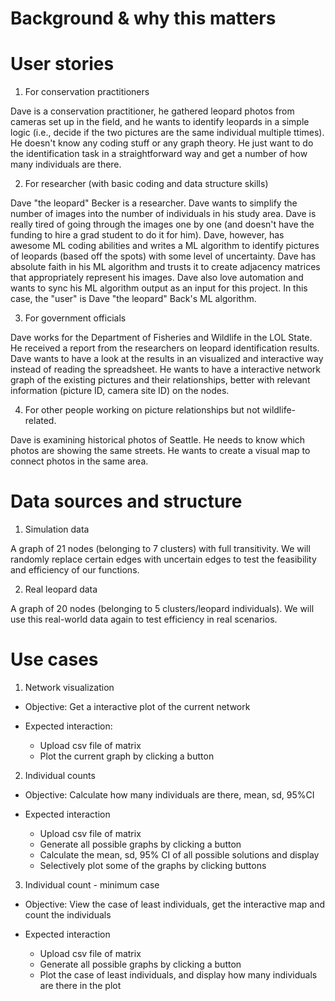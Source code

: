 # Background & why this matters

# User stories
1. For conservation practitioners

Dave is a conservation practitioner, he gathered leopard photos from cameras set up in the field, and he wants to identify leopards in a simple logic (i.e., decide if the two pictures are the same individual multiple ttimes). He doesn't know any coding stuff or any graph theory. He just want to do the identification task in a straightforward way and get a number of how many individuals are there.

2. For researcher (with basic coding and data structure skills)

Dave "the leopard" Becker is a researcher. Dave wants to simplify the number of images into the number of individuals in his study area. Dave is really tired of going through the images one by one (and doesn't have the funding to hire a grad student to do it for him). Dave, however, has awesome ML coding abilities and writes a ML algorithm to identify pictures of leopards (based off the spots) with some level of uncertainty. Dave has absolute faith in his ML algorithm and trusts it to create adjacency matrices that appropriately represent his images. Dave also love automation and wants to sync his ML algorithm output as an input for this project. In this case, the "user" is Dave "the leopard" Back's ML algorithm. 

3. For government officials

Dave works for the Department of Fisheries and Wildlife in the LOL State. He received a report from the researchers on leopard identification results. Dave wants to have a look at the results in an visualized and interactive way instead of reading the spreadsheet. He wants to have a interactive network graph of the existing pictures and their relationships, better with relevant information (picture ID, camera site ID) on the nodes.

4. For other people working on picture relationships but not wildlife-related.

Dave is examining historical photos of Seattle. He needs to know which photos are showing the same streets. He wants to create a visual map to connect photos in the same area.

# Data sources and structure
1. Simulation data

A graph of 21 nodes (belonging to 7 clusters) with full transitivity. We will randomly replace certain edges with uncertain edges to test the feasibility and efficiency of our functions.

2. Real leopard data

A graph of 20 nodes (belonging to 5 clusters/leopard individuals). We will use this real-world data again to test efficiency in real scenarios.

# Use cases

1. Network visualization

- Objective: Get a interactive plot of the current network

- Expected interaction: 
    - Upload csv file of matrix
    - Plot the current graph by clicking a button

2. Individual counts

- Objective: Calculate how many individuals are there, mean, sd, 95%CI

- Expected interaction
    - Upload csv file of matrix
    - Generate all possible graphs by clicking a button
    - Calculate the mean, sd, 95% CI of all possible solutions and display
    - Selectively plot some of the graphs by clicking buttons

3. Individual count - minimum case

- Objective: View the case of least individuals, get the interactive map and count the individuals

- Expected interaction
    - Upload csv file of matrix
    - Generate all possible graphs by clicking a button
    - Plot the case of least individuals, and display how many individuals are there in the plot